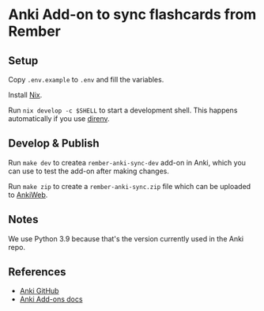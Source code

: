 # Anki Add-on to sync flashcards from Rember

## Setup

Copy `.env.example` to `.env` and fill the variables.

Install [Nix](https://nixos.org/).

Run `nix develop -c $SHELL` to start a development shell. This happens automatically if you use [direnv](https://direnv.net/).

## Develop & Publish

Run `make dev` to createa `rember-anki-sync-dev` add-on in Anki, which you can use to test the add-on after making changes.

Run `make zip` to create a `rember-anki-sync.zip` file which can be uploaded to [AnkiWeb](https://ankiweb.net/shared/addons).

## Notes

We use Python 3.9 because that's the version currently used in the Anki repo.

## References

- [Anki GitHub](https://github.com/ankitects/anki/tree/main)
- [Anki Add-ons docs](https://addon-docs.ankiweb.net/intro.html)
